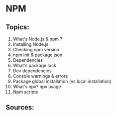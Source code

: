 # NPM

## Topics:

1. What's Node.js & npm ?
2. Installing Node.js
3. Checking npm version
4. npm init & package.json
5. Dependencies
6. What's package.lock
7. Dev dependencies
8. Console warnings & errors
9. Package global installation (vs local installation)
10. What's npx? npx usage
11. Npm scripts


## Sources:
